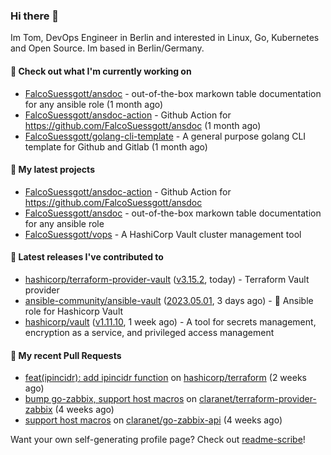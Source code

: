 ### Hi there 👋

Im Tom, DevOps Engineer in Berlin and interested in Linux, Go, Kubernetes and Open Source.
Im based in Berlin/Germany.

#### 👷 Check out what I'm currently working on

- [FalcoSuessgott/ansdoc](https://github.com/FalcoSuessgott/ansdoc) - out-of-the-box markown table documentation for any ansible role (1 month ago)
- [FalcoSuessgott/ansdoc-action](https://github.com/FalcoSuessgott/ansdoc-action) - Github Action for https://github.com/FalcoSuessgott/ansdoc (1 month ago)
- [FalcoSuessgott/golang-cli-template](https://github.com/FalcoSuessgott/golang-cli-template) - A general purpose golang CLI  template for Github and Gitlab (1 month ago)

#### 🌱 My latest projects

- [FalcoSuessgott/ansdoc-action](https://github.com/FalcoSuessgott/ansdoc-action) - Github Action for https://github.com/FalcoSuessgott/ansdoc
- [FalcoSuessgott/ansdoc](https://github.com/FalcoSuessgott/ansdoc) - out-of-the-box markown table documentation for any ansible role
- [FalcoSuessgott/vops](https://github.com/FalcoSuessgott/vops) - A HashiCorp Vault cluster management tool

#### 🔭 Latest releases I've contributed to

- [hashicorp/terraform-provider-vault](https://github.com/hashicorp/terraform-provider-vault) ([v3.15.2](https://github.com/hashicorp/terraform-provider-vault/releases/tag/v3.15.2), today) - Terraform Vault provider
- [ansible-community/ansible-vault](https://github.com/ansible-community/ansible-vault) ([2023.05.01](https://github.com/ansible-community/ansible-vault/releases/tag/2023.05.01), 3 days ago) - :key: Ansible role for Hashicorp Vault
- [hashicorp/vault](https://github.com/hashicorp/vault) ([v1.11.10](https://github.com/hashicorp/vault/releases/tag/v1.11.10), 1 week ago) - A tool for secrets management, encryption as a service, and privileged access management

#### 🔨 My recent Pull Requests

- [feat(ipincidr): add ipincidr function](https://github.com/hashicorp/terraform/pull/33037) on [hashicorp/terraform](https://github.com/hashicorp/terraform) (2 weeks ago)
- [bump go-zabbix, support host macros](https://github.com/claranet/terraform-provider-zabbix/pull/66) on [claranet/terraform-provider-zabbix](https://github.com/claranet/terraform-provider-zabbix) (4 weeks ago)
- [support host macros](https://github.com/claranet/go-zabbix-api/pull/20) on [claranet/go-zabbix-api](https://github.com/claranet/go-zabbix-api) (4 weeks ago)

Want your own self-generating profile page? Check out [readme-scribe](https://github.com/muesli/readme-scribe)!